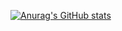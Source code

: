 [![Anurag's GitHub stats](https://github-readme-stats.vercel.app/api?username=masuProgrammer)](https://github.com/anuraghazra/github-readme-stats)
